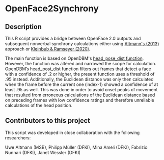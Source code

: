 # OpenFace2Synchrony

## Description
This R script provides a bridge between OpenFace 2.0 outputs and subsequent nonverbal synchrony calculations either using [Altmann's (2013)](https://github.com/10101-00001) approach or [Kleinbub & Ramseyer (2020)](https://doi.org/10.1080/10503307.2020.1844334). 

The main function is based on OpenDBM's [head_pose_dist function](https://github.com/AiCure/open_dbm/blob/master/opendbm/dbm_lib/dbm_features/raw_features/movement/head_motion.py). However, the function was altered and narrowed the scope for calculation. OpenDBM’s head_post_dist function filters out frames that detect a face with a confidence of .2 or higher, the present function uses a threshold of .95 instead. Additionally, the Euclidean distance was only then calculated when the frame before the current one (index-1) showed a confidence of at least .95 as well. This was done in order to avoid onset peaks of movement that resulted from erroneous calculations of the Euclidean distance based on preceding frames with low confidence ratings and therefore unreliable calculations of the head position.

## Contributors to this project

This script was developed in close collaboration with the following researchers:

Uwe Altmann (MSB), Philipp Müller (DFKI), Mina Ameli (DFKI), Fabrizio Nunnari (DFKI), Janet Wessler (DFKI)
